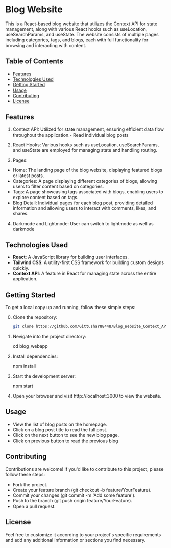 # Blog Website

This is a React-based blog website that utilizes the Context API for state management, along with various React hooks such as useLocation, useSearchParams, and useState. The website consists of multiple pages including categories, tags, and blogs, each with full functionality for browsing and interacting with content.

## Table of Contents

- [Features](#features)
- [Technologies Used](#technologies-used)
- [Getting Started](#getting-started)
- [Usage](#usage)
- [Contributing](#contributing)
- [License](#license)

## Features

1. Context API: 
Utilized for state management, ensuring efficient data flow throughout the application.- Read individual blog posts

2. React Hooks:
Various hooks such as useLocation, useSearchParams, and useState are employed for managing state and handling routing.

3. Pages:
- Home: The landing page of the blog website, displaying featured blogs or latest posts.
- Categories: A page displaying different categories of blogs, allowing users to filter content based on categories.
- Tags: A page showcasing tags associated with blogs, enabling users to explore content based on tags.
- Blog Detail: Individual pages for each blog post, providing detailed information and allowing users to interact with comments, likes, and shares.

4. Darkmode and Lightmode:
User can switch to lightmode as well as darkmode

## Technologies Used

- **React**: A JavaScript library for building user interfaces.
- **Tailwind CSS**: A utility-first CSS framework for building custom designs quickly.
- **Context API**: A feature in React for managing state across the entire application.

## Getting Started

To get a local copy up and running, follow these simple steps:

0. Clone the repository:

   ```sh
   git clone https://github.com/Gittushar88448/Blog_Website_Context_API.git

1. Nevigate into the project directory:

    cd blog_webapp

2. Install dependencies:

    npm install

3. Start the development server:

    npm start

4. Open your browser and visit http://localhost:3000 to view the website.

## Usage

- View the list of blog posts on the homepage.
- Click on a blog post title to read the full post.
- Click on the next button to see the new blog page.
- Click on previous button to read the previous blog

## Contributing

Contributions are welcome! If you'd like to contribute to this project, please follow these steps:

- Fork the project.
- Create your feature branch (git checkout -b feature/YourFeature).
- Commit your changes (git commit -m 'Add some feature').
- Push to the branch (git push origin feature/YourFeature).
- Open a pull request.

## License


Feel free to customize it according to your project's specific requirements and add any additional information or sections you find necessary.

